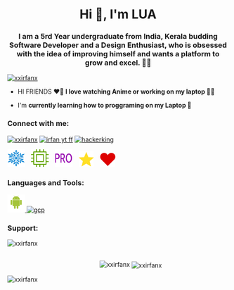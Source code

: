 <h1 align="center">Hi 👋, I'm LUA</h1>
<h3 align="center">I am a 5rd Year undergraduate from India, Kerala budding Software Developer and a Design Enthusiast, who is obsessed with the idea of improving himself and wants a platform to grow and excel. 🙂🎉</h3>

<p align="left"> <a href="https://github.com/ryo-ma/github-profile-trophy"><img src="https://github-profile-trophy.vercel.app/?username=xxirfanx" alt="xxirfanx" /></a> </p>

- HI FRIENDS ❤️🎉 **I love watching Anime or working on my laptop 👨‍💻**

- I'm **currently learning how to proggraming on my Laptop 💪**

<h3 align="left">Connect with me:</h3>
<p align="left">
<a href="https://twitter.com/xxirfanx" target="blank"><img align="center" src="https://cdn.jsdelivr.net/npm/simple-icons@3.0.1/icons/twitter.svg" alt="xxirfanx" height="30" width="40" /></a>
<a href="https://www.youtube.com/c/irfan yt ff" target="blank"><img align="center" src="https://cdn.jsdelivr.net/npm/simple-icons@3.0.1/icons/youtube.svg" alt="irfan yt ff" height="30" width="40" /></a>
<a href="https://www.hackerrank.com/hackerking" target="blank"><img align="center" src="https://cdn.jsdelivr.net/npm/simple-icons@3.0.1/icons/hackerrank.svg" alt="hackerking" height="30" width="40" /></a>
</p>

<a href='https://archiveprogram.github.com/'><img src='https://raw.githubusercontent.com/acervenky/animated-github-badges/master/assets/acbadge.gif' width='40' height='40'></a> <a href='https://docs.github.com/en/developers'><img src='https://raw.githubusercontent.com/acervenky/animated-github-badges/master/assets/devbadge.gif' width='40' height='40'></a> <a href='https://github.com/pricing'><img src='https://raw.githubusercontent.com/acervenky/animated-github-badges/master/assets/pro.gif' width='40' height='40'></a> <a href='https://stars.github.com/'><img src='https://raw.githubusercontent.com/acervenky/animated-github-badges/master/assets/starbadge.gif' width='35' height='35'></a> <a href='https://docs.github.com/en/github/supporting-the-open-source-community-with-github-sponsors'><img src='https://raw.githubusercontent.com/acervenky/animated-github-badges/master/assets/sponsorbadge.gif' width='35' height='35'></a>

<h3 align="left">Languages and Tools:</h3>
<p align="left"> <a href="https://developer.android.com" target="_blank"> <img src="https://raw.githubusercontent.com/devicons/devicon/master/icons/android/android-original-wordmark.svg" alt="android" width="40" height="40"/> </a> <a href="https://cloud.google.com" target="_blank"> <img src="https://www.vectorlogo.zone/logos/google_cloud/google_cloud-icon.svg" alt="gcp" width="40" height="40"/> </a> </p>

<h3 align="left">Support:</h3>
<p><a href="https://www.buymeacoffee.com/xxirfanx"> <img align="left" src="https://cdn.buymeacoffee.com/buttons/v2/default-yellow.png" height="50" width="210" alt="xxirfanx" /></a></p><br><br>

<p><img align="left" src="https://github-readme-stats.vercel.app/api/top-langs?username=xxirfanx&show_icons=true&theme=dark&locale=en&layout=compact" alt="xxirfanx" /></p>

<p>&nbsp;<img align="center" src="https://github-readme-stats.vercel.app/api?username=xxirfanx&show_icons=true&theme=dark&locale=en" alt="xxirfanx" /></p>

<p><img align="center" src="https://github-readme-streak-stats.herokuapp.com/?user=xxirfanx&theme=dark" alt="xxirfanx" /></p>
